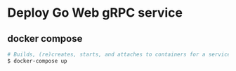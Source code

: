# Deploy Go Web gRPC service
## docker compose
```sh
# Builds, (re)creates, starts, and attaches to containers for a service.
$ docker-compose up
```